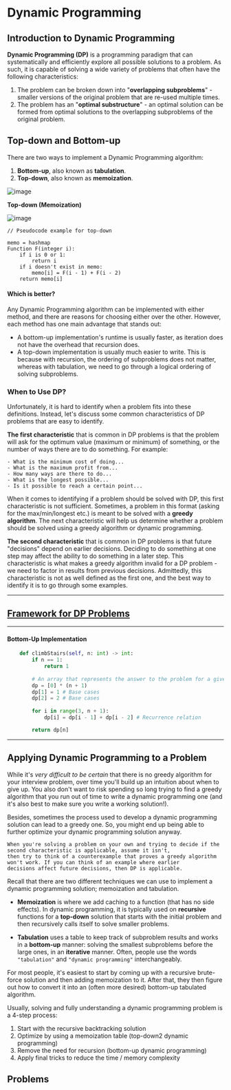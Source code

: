 # Dynamic Programming

## Introduction to Dynamic Programming

__Dynamic Programming (DP)__ is a programming paradigm that can systematically and efficiently explore all possible solutions to a problem. As such, it is capable of solving a wide variety of problems that often have the following characteristics:

1. The problem can be broken down into "__overlapping subproblems__" - smaller versions of the original problem that are re-used multiple times.
2. The problem has an "__optimal substructure__" - an optimal solution can be formed from optimal solutions to the overlapping subproblems of the original problem.

## Top-down and Bottom-up

There are two ways to implement a Dynamic Programming algorithm:

1. __Bottom-up__, also known as __tabulation__.
2. __Top-down__, also known as __memoization__.

![image](https://user-images.githubusercontent.com/35042430/218633374-494d224a-a8e3-426e-b2db-f02becbc708b.png)

__Top-down (Memoization)__

![image](https://leetcode.com/explore/learn/card/Figures/DP1/C1A2_1.png)

```
// Pseudocode example for top-down

memo = hashmap
Function F(integer i):
    if i is 0 or 1: 
        return i
    if i doesn't exist in memo:
        memo[i] = F(i - 1) + F(i - 2)
    return memo[i]
```

#### Which is better?

Any Dynamic Programming algorithm can be implemented with either method, and there are reasons for choosing either over the other. However, each method has one main advantage that stands out:

- A bottom-up implementation's runtime is usually faster, as iteration does not have the overhead that recursion does.
- A top-down implementation is usually much easier to write. This is because with recursion, the ordering of subproblems does not matter, whereas with tabulation, we need to go through a logical ordering of solving subproblems.

### When to Use DP?

Unfortunately, it is hard to identify when a problem fits into these definitions. Instead, let's discuss some common characteristics of DP problems that are easy to identify.

__The first characteristic__ that is common in DP problems is that the problem will ask for the optimum value (maximum or minimum) of something, or the number of ways there are to do something. For example:
```
- What is the minimum cost of doing...
- What is the maximum profit from...
- How many ways are there to do...
- What is the longest possible...
- Is it possible to reach a certain point...
```

When it comes to identifying if a problem should be solved with DP, this first characteristic is not sufficient. Sometimes, a problem in this format (asking for the max/min/longest etc.) is meant to be solved with a __greedy algorithm__. The next characteristic will help us determine whether a problem should be solved using a greedy algorithm or dynamic programming.

__The second characteristic__ that is common in DP problems is that future "decisions" depend on earlier decisions. Deciding to do something at one step may affect the ability to do something in a later step. This characteristic is what makes a greedy algorithm invalid for a DP problem - we need to factor in results from previous decisions. Admittedly, this characteristic is not as well defined as the first one, and the best way to identify it is to go through some examples.

---

## [Framework for DP Problems](https://github.com/quananhle/Python/edit/main/Software%20Engineering%20Practicing/Concepts/Dynamic%20Programming/The%20Framework/README.md)

---

#### Bottom-Up Implementation

```Python
    def climbStairs(self, n: int) -> int:
        if n == 1:
            return 1
            
        # An array that represents the answer to the problem for a given state
        dp = [0] * (n + 1)
        dp[1] = 1 # Base cases
        dp[2] = 2 # Base cases
        
        for i in range(3, n + 1):
            dp[i] = dp[i - 1] + dp[i - 2] # Recurrence relation

        return dp[n]
```

---

## Applying Dynamic Programming to a Problem

While it's _very difficult to be certain_ that there is no greedy algorithm for your interview problem, over time you'll build up an intuition about when to give up. You also don't want to risk spending so long trying to find a greedy algorithm that you run out of time to write a dynamic programming one (and it's also best to make sure you write a working solution!).

Besides, sometimes the process used to develop a dynamic programming solution can lead to a greedy one. So, you might end up being able to further optimize your dynamic programming solution anyway.

```
When you're solving a problem on your own and trying to decide if the second characteristic is applicable, assume it isn't, 
then try to think of a counterexample that proves a greedy algorithm won't work. If you can think of an example where earlier 
decisions affect future decisions, then DP is applicable.
```

Recall that there are two different techniques we can use to implement a dynamic programming solution; memoization and tabulation.

- __Memoization__ is where we add caching to a function (that has no side effects). In dynamic programming, it is typically used on __recursive__ functions for a __top-down__ solution that starts with the initial problem and then recursively calls itself to solve smaller problems.

- __Tabulation__ uses a table to keep track of subproblem results and works in a __bottom-up__ manner: solving the smallest subproblems before the large ones, in an __iterative__ manner. Often, people use the words ```"tabulation"``` and ```"dynamic programming"``` interchangeably.

For most people, it's easiest to start by coming up with a recursive brute-force solution and then adding memoization to it. After that, they then figure out how to convert it into an (often more desired) bottom-up tabulated algorithm.

Usually, solving and fully understanding a dynamic programming problem is a 4-step process:

1. Start with the recursive backtracking solution
2. Optimize by using a memoization table (top-down2 dynamic programming)
3. Remove the need for recursion (bottom-up dynamic programming)
4. Apply final tricks to reduce the time / memory complexity

## Problems
